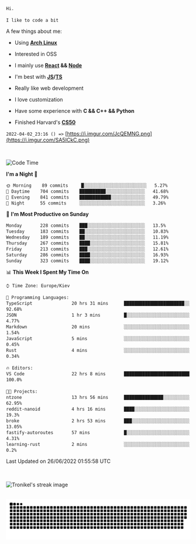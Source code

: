 ```
Hi.

I like to code a bit
```

A few things about me:

-   Using **[Arch Linux](https://archlinux.org/)**

-   Interested in OSS

-   I mainly use **[React](https://reactjs.org/) && [Node](https://nodejs.org/en/)**

-   I'm best with **[JS](https://www.javascript.com/)/[TS](https://www.typescriptlang.org/)**

-   Really like web development

-   I love customization

-   Have some experience with **C && C++ && Python**

-   Finished Harvard's **[CS50](https://cs50.harvard.edu)**

`2022-04-02_23:16 () =>` [https://i.imgur.com/JcQEMNG.png](https://i.imgur.com/SA5ICkC.png)

<br>

<!--START_SECTION:waka-->
![Code Time](http://img.shields.io/badge/Code%20Time-0%20secs-blue)

**I'm a Night 🦉** 

```text
🌞 Morning    89 commits     █░░░░░░░░░░░░░░░░░░░░░░░░   5.27% 
🌆 Daytime    704 commits    ██████████░░░░░░░░░░░░░░░   41.68% 
🌃 Evening    841 commits    ████████████░░░░░░░░░░░░░   49.79% 
🌙 Night      55 commits     ░░░░░░░░░░░░░░░░░░░░░░░░░   3.26%

```
📅 **I'm Most Productive on Sunday** 

```text
Monday       228 commits    ███░░░░░░░░░░░░░░░░░░░░░░   13.5% 
Tuesday      183 commits    ██░░░░░░░░░░░░░░░░░░░░░░░   10.83% 
Wednesday    189 commits    ██░░░░░░░░░░░░░░░░░░░░░░░   11.19% 
Thursday     267 commits    ████░░░░░░░░░░░░░░░░░░░░░   15.81% 
Friday       213 commits    ███░░░░░░░░░░░░░░░░░░░░░░   12.61% 
Saturday     286 commits    ████░░░░░░░░░░░░░░░░░░░░░   16.93% 
Sunday       323 commits    ████░░░░░░░░░░░░░░░░░░░░░   19.12%

```


📊 **This Week I Spent My Time On** 

```text
⌚︎ Time Zone: Europe/Kiev

💬 Programming Languages: 
TypeScript               20 hrs 31 mins      ███████████████████████░░   92.68% 
JSON                     1 hr 3 mins         █░░░░░░░░░░░░░░░░░░░░░░░░   4.77% 
Markdown                 20 mins             ░░░░░░░░░░░░░░░░░░░░░░░░░   1.54% 
JavaScript               5 mins              ░░░░░░░░░░░░░░░░░░░░░░░░░   0.45% 
Rust                     4 mins              ░░░░░░░░░░░░░░░░░░░░░░░░░   0.34%

🔥 Editors: 
VS Code                  22 hrs 8 mins       █████████████████████████   100.0%

🐱‍💻 Projects: 
ntzone                   13 hrs 56 mins      ███████████████░░░░░░░░░░   62.95% 
reddit-nanoid            4 hrs 16 mins       ████░░░░░░░░░░░░░░░░░░░░░   19.3% 
broke                    2 hrs 53 mins       ███░░░░░░░░░░░░░░░░░░░░░░   13.05% 
fastify-autoroutes       57 mins             █░░░░░░░░░░░░░░░░░░░░░░░░   4.31% 
learning-rust            2 mins              ░░░░░░░░░░░░░░░░░░░░░░░░░   0.2%

```


 Last Updated on 26/06/2022 01:55:58 UTC
<!--END_SECTION:waka-->

<br>

<p><img align="center" src="https://github-readme-streak-stats.herokuapp.com/?user=Tronikelis&theme=dark" alt="Tronikel's streak image" /></p>

<br>

<img title="" src="https://raw.githubusercontent.com/Tronikelis/Tronikelis/output/github-contribution-grid-snake.svg" alt="very cool snake thingey" data-align="left">
